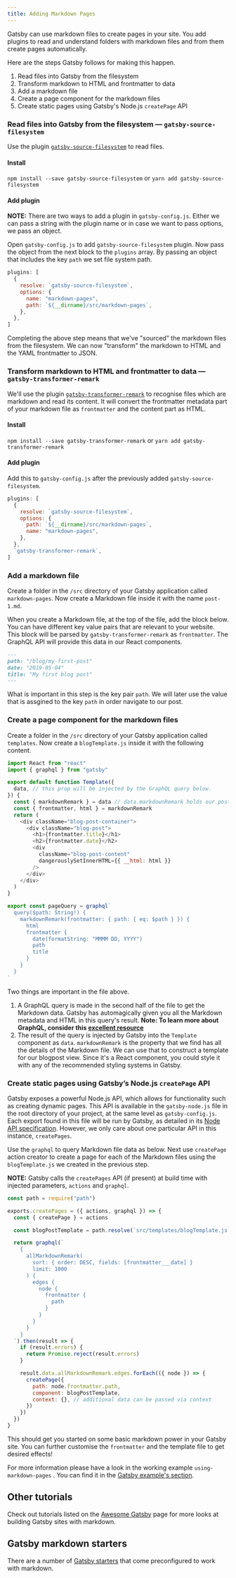 ```yaml
---
title: Adding Markdown Pages
---
```


Gatsby can use markdown files to create pages in your site.
You add plugins to read and understand folders with markdown files and from them create pages automatically.

Here are the steps Gatsby follows for making this happen.

1.  Read files into Gatsby from the filesystem
2.  Transform markdown to HTML and frontmatter to data
3.  Add a markdown file 
4.  Create a page component for the markdown files
5.  Create static pages using Gatsby's Node.js `createPage` API

### Read files into Gatsby from the filesystem — `gatsby-source-filesystem`

Use the plugin [`gatsby-source-filesystem`](/packages/gatsby-source-filesystem/#gatsby-source-filesystem) to read files.

#### Install

`npm install --save gatsby-source-filesystem`
or 
`yarn add gatsby-source-filesystem`

#### Add plugin

**NOTE:** There are two ways to add a plugin in `gatsby-config.js`. Either we can pass a string with the plugin name or in case we want to pass options, we pass an object.

Open `gatsby-config.js` to add `gatsby-source-filesystem` plugin. Now pass the object from the next block to the `plugins` array. By passing an object that includes the key `path` we set file system path.



```javascript:title=gatsby-config.js
plugins: [
  {
    resolve: `gatsby-source-filesystem`,
    options: {
      name: "markdown-pages",
      path: `${__dirname}/src/markdown-pages`,
    },
  },
]
```

Completing the above step means that we've "sourced" the markdown files from the filesystem. We can now "transform" the markdown to HTML and the YAML frontmatter to JSON.

### Transform markdown to HTML and frontmatter to data — `gatsby-transformer-remark`

We'll use the plugin [`gatsby-transformer-remark`](/packages/gatsby-transformer-remark/) to recognise files which are markdown and read its content. It will convert the frontmatter metadata part of your markdown file as `frontmatter` and the content part as HTML.

#### Install

`npm install --save gatsby-transformer-remark`
or 
`yarn add gatsby-transformer-remark`

#### Add plugin

Add this to `gatsby-config.js` after the previously added `gatsby-source-filesystem`.

```javascript:title=gatsby-config.js
plugins: [
  {
    resolve: `gatsby-source-filesystem`,
    options: {
      path: `${__dirname}/src/markdown-pages`,
      name: "markdown-pages",
    },
  },
  `gatsby-transformer-remark`,
]
```

### Add a markdown file

Create a folder in the `/src` directory of your Gatsby application called `markdown-pages`. 
Now create a Markdown file inside it with the name `post-1.md`.

When you create a Markdown file, at the top of the file, add the block below. You can have different key value pairs that are relevant to your website. This block will be parsed by `gatsby-transformer-remark` as `frontmatter`. The GraphQL API will provide this data in our React components.


```markdown:title=src/markdown-pages/post-1.md
---
path: "/blog/my-first-post"
date: "2019-05-04"
title: "My first blog post"
---
```

What is important in this step is the key pair `path`. We will later use the value that is assgined to the key `path` in order navigate to our post.


### Create a page component for the markdown files

Create a folder in the `/src` directory of your Gatsby application called `templates`.
Now create a `blogTemplate.js` inside it with the following content.

```jsx:title=src/templates/blogTemplate.js
import React from "react"
import { graphql } from "gatsby"

export default function Template({
  data, // this prop will be injected by the GraphQL query below.
}) {
  const { markdownRemark } = data // data.markdownRemark holds our post data
  const { frontmatter, html } = markdownRemark
  return (
    <div className="blog-post-container">
      <div className="blog-post">
        <h1>{frontmatter.title}</h1>
        <h2>{frontmatter.date}</h2>
        <div
          className="blog-post-content"
          dangerouslySetInnerHTML={{ __html: html }}
        />
      </div>
    </div>
  )
}

export const pageQuery = graphql`
  query($path: String!) {
    markdownRemark(frontmatter: { path: { eq: $path } }) {
      html
      frontmatter {
        date(formatString: "MMMM DD, YYYY")
        path
        title
      }
    }
  }
`
```

Two things are important in the file above.

1.  A GraphQL query is made in the second half of the file to get the Markdown data. Gatsby has automagically given you all the Markdown metadata and HTML in this query's result.
    **Note: To learn more about GraphQL, consider this [excellent resource](https://www.howtographql.com/)**
2.  The result of the query is injected by Gatsby into the `Template` component as `data`. `markdownRemark` is the property that we find has all the details of the Markdown file. We can use that to construct a template for our blogpost view. Since it's a React component, you could style it with any of the recommended styling systems in Gatsby.

### Create static pages using Gatsby’s Node.js `createPage` API

Gatsby exposes a powerful Node.js API, which allows for functionality such as creating dynamic pages. This API is available in the `gatsby-node.js` file in the root directory of your project, at the same level as `gatsby-config.js`. Each export found in this file will be run by Gatsby, as detailed in its [Node API specification](/docs/node-apis/). However, we only care about one particular API in this instance, `createPages`.

Use the `graphql` to query Markdown file data as below. Next use `createPage` action creator to create a page for each of the Markdown files using the `blogTemplate.js` we created in the previous step.


**NOTE:** Gatsby calls the `createPages` API (if present) at build time with injected parameters, `actions` and `graphql`. 


```javascript:title=gatsby-node.js
const path = require("path")

exports.createPages = ({ actions, graphql }) => {
  const { createPage } = actions

  const blogPostTemplate = path.resolve(`src/templates/blogTemplate.js`)

  return graphql(`
    {
      allMarkdownRemark(
        sort: { order: DESC, fields: [frontmatter___date] }
        limit: 1000
      ) {
        edges {
          node {
            frontmatter {
              path
            }
          }
        }
      }
    }
  `).then(result => {
    if (result.errors) {
      return Promise.reject(result.errors)
    }

    result.data.allMarkdownRemark.edges.forEach(({ node }) => {
      createPage({
        path: node.frontmatter.path,
        component: blogPostTemplate,
        context: {}, // additional data can be passed via context
      })
    })
  })
}
```

This should get you started on some basic markdown power in your Gatsby site. You can further customise the `frontmatter` and the template file to get desired effects!

For more information please have a look in the working example `using-markdown-pages` . You can find it in the [Gatsby example's section](https://github.com/gatsbyjs/gatsby/tree/master/examples).

## Other tutorials

Check out tutorials listed on the [Awesome Gatsby](/docs/awesome-gatsby/#gatsby-tutorials) page for more looks at building Gatsby sites with markdown.

## Gatsby markdown starters

There are a number of [Gatsby starters](/starters?c=Markdown) that come preconfigured to work with markdown.
